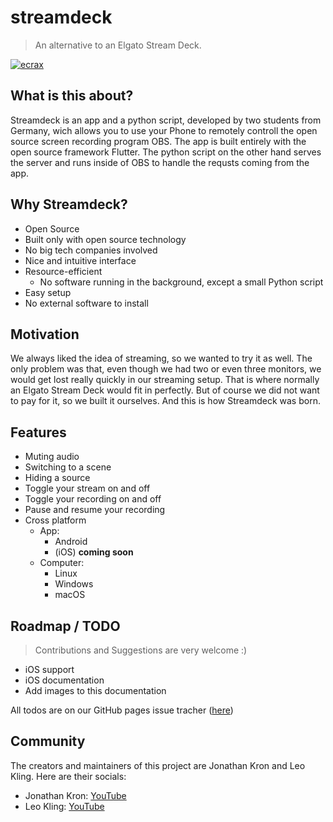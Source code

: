 # streamdeck

> An alternative to an Elgato Stream Deck.

[![ecrax](https://circleci.com/gh/ecrax/streamdeck.svg?style=svg)](https://app.circleci.com/pipelines/github/ecrax/streamdeck)

## What is this about?

Streamdeck is an app and a python script, developed by two students from Germany, wich allows you to use your Phone to remotely controll the open source screen recording program OBS. The app is built entirely with the open source framework Flutter. The python script on the other hand serves the server and runs inside of OBS to handle the requsts coming from the app.

## Why Streamdeck?

- Open Source
- Built only with open source technology
- No big tech companies involved
- Nice and intuitive interface
- Resource-efficient
  - No software running in the background, except a small Python script
- Easy setup
- No external software to install

## Motivation

We always liked the idea of streaming, so we wanted to try it as well. The only problem was that, even though we had two or even three monitors, we would get lost really quickly in our streaming setup. That is where normally an Elgato Stream Deck would fit in perfectly. But of course we did not want to pay for it, so we built it ourselves. And this is how Streamdeck was born.

## Features

- Muting audio
- Switching to a scene
- Hiding a source
- Toggle your stream on and off
- Toggle your recording on and off
- Pause and resume your recording
- Cross platform
  - App:
    - Android
    - (iOS) **coming soon**
  - Computer:
    - Linux
    - Windows
    - macOS

## Roadmap / TODO

> Contributions and Suggestions are very welcome :)

- iOS support
- iOS documentation
- Add images to this documentation

All todos are on our GitHub pages issue tracher ([here](https://github.com/ecrax/streamdeck/issues))

## Community

The creators and maintainers of this project are Jonathan Kron and Leo Kling. Here are their socials:

- Jonathan Kron: [YouTube]("https://www.youtube.com/jonathankron")
- Leo Kling: [YouTube]("https://www.youtube.com/ecrax_official")
